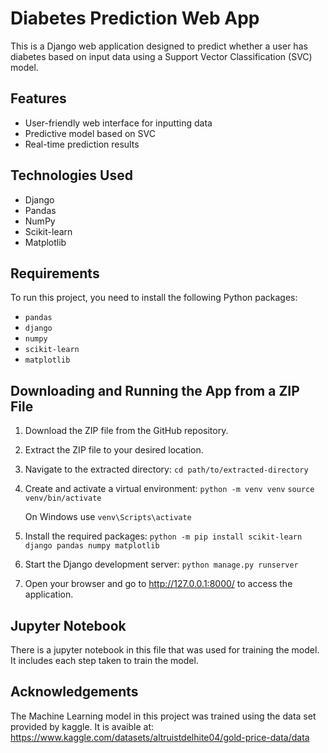# Diabetes Prediction Web App

This is a Django web application designed to predict whether a user has diabetes based on input data using a Support Vector Classification (SVC) model.

## Features

- User-friendly web interface for inputting data
- Predictive model based on SVC
- Real-time prediction results

## Technologies Used

- Django
- Pandas
- NumPy
- Scikit-learn
- Matplotlib

## Requirements

To run this project, you need to install the following Python packages:

- `pandas`
- `django`
- `numpy`
- `scikit-learn`
- `matplotlib`

## Downloading and Running the App from a ZIP File
1. Download the ZIP file from the GitHub repository.

2. Extract the ZIP file to your desired location.

3. Navigate to the extracted directory:
`cd path/to/extracted-directory`

4. Create and activate a virtual environment:
`python -m venv venv`
`source venv/bin/activate`

   On Windows use `venv\Scripts\activate`

6. Install the required packages:
`python -m pip install scikit-learn django pandas numpy matplotlib`

7. Start the Django development server:
`python manage.py runserver`

8. Open your browser and go to http://127.0.0.1:8000/ to access the application.

## Jupyter Notebook
There is a jupyter notebook in this file that was used for training the model. It includes each step taken to train the model.

## Acknowledgements
The Machine Learning model in this project was trained using the data set provided by kaggle. It is avaible at: https://www.kaggle.com/datasets/altruistdelhite04/gold-price-data/data

